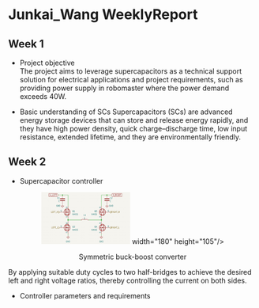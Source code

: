 Junkai_Wang WeeklyReport
==========
Week 1
---------
* Project objective <br> 
The project aims to leverage supercapacitors as a technical support solution for electrical applications and project requirements, such as providing power supply in robomaster where the power demand exceeds 40W.<br>

* Basic understanding of SCs
Supercapacitors (SCs) are advanced energy storage devices that can store and release energy rapidly, and they have high power density, quick charge–discharge time, low input resistance, extended lifetime, and they are environmentally friendly.<br> 

Week 2
---------
*  Supercapacitor controller <br>

<div align=center>
<img src="https://github.com/FURP-2023-2024/Junkai-Wang-WeeklyReport/blob/main/Images/Buck-boost%20converter.png" width="180" height="105"> width="180" height="105"/>
</div> 

<p align="center">Symmetric buck-boost converter</p>
By applying suitable duty cycles to two half-bridges to achieve the desired left and right voltage ratios, thereby controlling the current on both sides. <br>

*  Controller parameters and requirements 
